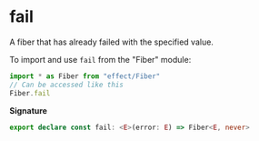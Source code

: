 # fail

A fiber that has already failed with the specified value.

To import and use `fail` from the "Fiber" module:

```ts
import * as Fiber from "effect/Fiber"
// Can be accessed like this
Fiber.fail
```

**Signature**

```ts
export declare const fail: <E>(error: E) => Fiber<E, never>
```
